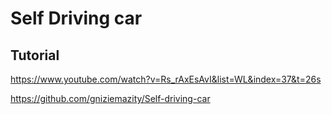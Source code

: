 # Self Driving car

## Tutorial
https://www.youtube.com/watch?v=Rs_rAxEsAvI&list=WL&index=37&t=26s

https://github.com/gniziemazity/Self-driving-car 